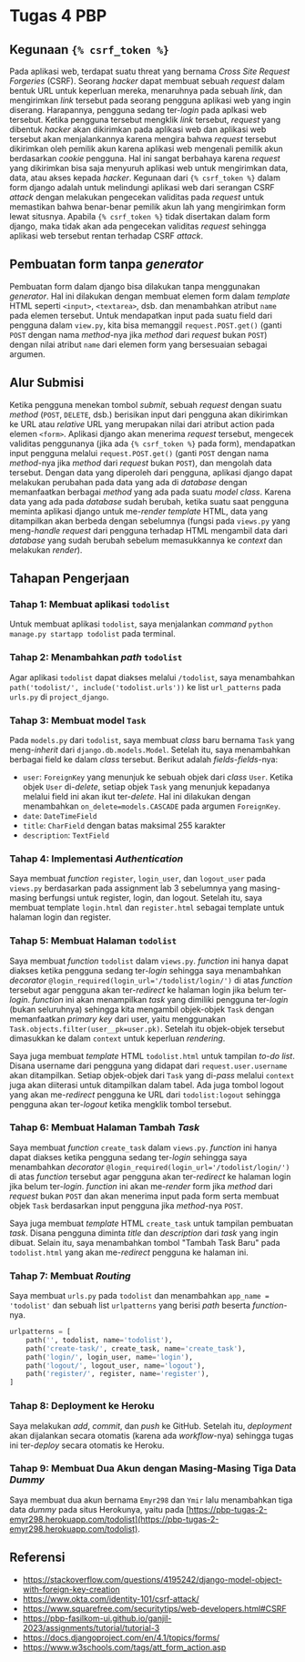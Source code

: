 # Tugas 4 PBP

## Kegunaan `{% csrf_token %}`
Pada aplikasi web, terdapat suatu threat yang bernama _Cross Site Request Forgeries_ (CSRF). Seorang _hacker_ dapat membuat sebuah _request_ dalam bentuk URL untuk keperluan mereka, menaruhnya pada sebuah _link_, dan mengirimkan _link_ tersebut pada seorang pengguna aplikasi web yang ingin diserang. Harapannya, pengguna sedang ter-_login_ pada aplkasi web tersebut. Ketika pengguna tersebut mengklik _link_ tersebut, _request_ yang dibentuk _hacker_ akan dikirimkan pada aplikasi web dan aplikasi web tersebut akan menjalankannya karena mengira bahwa _request_ tersebut dikirimkan oleh pemilik akun karena aplikasi web mengenali pemilik akun berdasarkan _cookie_ pengguna. Hal ini sangat berbahaya karena _request_ yang dikirimkan bisa saja menyuruh aplikasi web untuk mengirimkan data, data, atau akses kepada _hacker_. Kegunaan dari `{% csrf_token %}` dalam form django adalah untuk melindungi aplikasi web dari serangan CSRF _attack_ dengan melakukan pengecekan validitas pada _request_ untuk memastikan bahwa benar-benar pemilik akun lah yang mengirimkan form lewat situsnya. Apabila  `{% csrf_token %}` tidak disertakan dalam form django, maka tidak akan ada pengecekan validitas _request_ sehingga aplikasi web tersebut rentan terhadap CSRF _attack_.

## Pembuatan form tanpa _generator_
Pembuatan form dalam django bisa dilakukan tanpa menggunakan _generator_. Hal ini dilakukan dengan membuat elemen form dalam _template_ HTML seperti `<input>`, `<textarea>`, dsb. dan menambahkan atribut `name` pada elemen tersebut. Untuk mendapatkan input pada suatu field dari pengguna dalam `view.py`, kita bisa memanggil `request.POST.get()` (ganti `POST` dengan nama _method_-nya jika _method_ dari _request_ bukan `POST`) dengan nilai atribut `name` dari elemen form yang bersesuaian sebagai argumen.

## Alur Submisi
Ketika pengguna menekan tombol _submit_, sebuah _request_ dengan suatu _method_ (`POST`, `DELETE`, dsb.) berisikan input dari pengguna akan dikirimkan ke URL atau _relative_ URL yang merupakan nilai dari atribut action pada elemen `<form>`. Aplikasi django akan menerima _request_ tersebut, mengecek validitas penggunanya (jika ada `{% csrf_token %}` pada form), mendapatkan input pengguna melalui `request.POST.get()` (ganti `POST` dengan nama _method_-nya jika _method_ dari _request_ bukan `POST`), dan mengolah data tersebut. Dengan data yang diperoleh dari pengguna, aplikasi django dapat melakukan perubahan pada data yang ada di _database_ dengan memanfaatkan berbagai _method_ yang ada pada suatu _model class_. Karena data yang ada pada _database_ sudah berubah, ketika suatu saat pengguna meminta aplikasi django untuk me-_render_ _template_ HTML, data yang ditampilkan akan berbeda dengan sebelumnya (fungsi pada `views.py` yang meng-_handle_ _request_ dari pengguna terhadap HTML mengambil data dari _database_ yang sudah berubah sebelum memasukkannya ke _context_ dan melakukan _render_).

## Tahapan Pengerjaan
### Tahap 1: Membuat aplikasi `todolist`
Untuk membuat aplikasi `todolist`, saya menjalankan _command_ `python manage.py startapp todolist` pada terminal.

### Tahap 2: Menambahkan _path_ `todolist`
Agar aplikasi `todolist` dapat diakses melalui `/todolist`, saya menambahkan `path('todolist/', include('todolist.urls'))` ke list `url_patterns` pada `urls.py` di `project_django`.

### Tahap 3: Membuat model `Task`
Pada `models.py` dari `todolist`, saya membuat _class_ baru bernama `Task` yang meng-_inherit_ dari `django.db.models.Model`. Setelah itu, saya menambahkan berbagai field ke dalam _class_ tersebut. Berikut adalah _fields_-_fields_-nya:
- `user`: `ForeignKey` yang menunjuk ke sebuah objek dari _class_ `User`. Ketika objek `User` di-_delete_, setiap objek `Task` yang menunjuk kepadanya melalui field ini akan ikut ter-_delete_. Hal ini dilakukan dengan menambahkan `on_delete=models.CASCADE` pada argumen `ForeignKey`.
- `date`: `DateTimeField`
- `title`: `CharField` dengan batas maksimal 255 karakter
- `description`: `TextField`

### Tahap 4: Implementasi _Authentication_
Saya membuat _function_ `register`, `login_user`, dan `logout_user` pada `views.py` berdasarkan pada assignment lab 3 sebelumnya yang masing-masing berfungsi untuk register, login, dan logout. Setelah itu, saya membuat template `login.html` dan `register.html` sebagai template untuk halaman login dan register.

### Tahap 5: Membuat Halaman `todolist`
Saya membuat _function_ `todolist` dalam `views.py`. _function_ ini hanya dapat diakses ketika pengguna sedang ter-_login_ sehingga saya menambahkan _decorator_ `@login_required(login_url='/todolist/login/')` di atas _function_ tersebut agar pengguna akan ter-_redirect_ ke halaman login jika belum ter-_login_. _function_ ini akan menampilkan _task_ yang dimiliki pengguna ter-_login_ (bukan seluruhnya) sehingga kita mengambil objek-objek `Task` dengan memanfaatkan _primary key_ dari user, yaitu menggunakan `Task.objects.filter(user__pk=user.pk)`. Setelah itu objek-objek tersebut dimasukkan ke dalam `context` untuk keperluan _rendering_.

Saya juga membuat _template_ HTML `todolist.html` untuk tampilan _to-do list_. Disana username dari pengguna yang didapat dari `request.user.username` akan ditampilkan. Setiap objek-objek dari `Task` yang di-_pass_ melalui `context` juga akan diiterasi untuk ditampilkan dalam tabel. Ada juga tombol logout yang akan me-_redirect_ pengguna ke URL dari `todolist:logout` sehingga pengguna akan ter-_logout_ ketika mengklik tombol tersebut.

### Tahap 6: Membuat Halaman Tambah _Task_
Saya membuat _function_ `create_task` dalam `views.py`. _function_ ini hanya dapat diakses ketika pengguna sedang ter-_login_ sehingga saya menambahkan _decorator_ `@login_required(login_url='/todolist/login/')` di atas _function_ tersebut agar pengguna akan ter-_redirect_ ke halaman login jika belum ter-_login_. _function_ ini akan me-_render_ form jika _method_ dari _request_ bukan `POST` dan akan menerima input pada form serta membuat objek `Task` berdasarkan input pengguna jika _method_-nya `POST`.

Saya juga membuat _template_ HTML `create_task` untuk tampilan pembuatan _task_. Disana pengguna diminta _title_ dan _description_ dari _task_ yang ingin dibuat. Selain itu, saya menambahkan tombol "Tambah Task Baru" pada `todolist.html` yang akan me-_redirect_ pengguna ke halaman ini.

### Tahap 7: Membuat _Routing_
Saya membuat `urls.py` pada `todolist` dan menambahkan `app_name = 'todolist'` dan sebuah list `urlpatterns` yang berisi _path_ beserta _function_-nya.

```python
urlpatterns = [
    path('', todolist, name='todolist'),
    path('create-task/', create_task, name='create_task'),
    path('login/', login_user, name='login'),
    path('logout/', logout_user, name='logout'),
    path('register/', register, name='register'),
]
```

### Tahap 8: Deployment ke Heroku
Saya melakukan _add_, _commit_, dan _push_ ke GitHub. Setelah itu, _deployment_ akan dijalankan secara otomatis (karena ada _workflow_-nya) sehingga tugas ini ter-_deploy_ secara otomatis ke Heroku.

### Tahap 9: Membuat Dua Akun dengan Masing-Masing Tiga Data _Dummy_
Saya membuat dua akun bernama `Emyr298` dan `Ymir` lalu menambahkan tiga data _dummy_ pada situs Herokunya, yaitu pada [https://pbp-tugas-2-emyr298.herokuapp.com/todolist](https://pbp-tugas-2-emyr298.herokuapp.com/todolist).

## Referensi
- https://stackoverflow.com/questions/4195242/django-model-object-with-foreign-key-creation
- https://www.okta.com/identity-101/csrf-attack/
- https://www.squarefree.com/securitytips/web-developers.html#CSRF
- https://pbp-fasilkom-ui.github.io/ganjil-2023/assignments/tutorial/tutorial-3
- https://docs.djangoproject.com/en/4.1/topics/forms/
- https://www.w3schools.com/tags/att_form_action.asp
